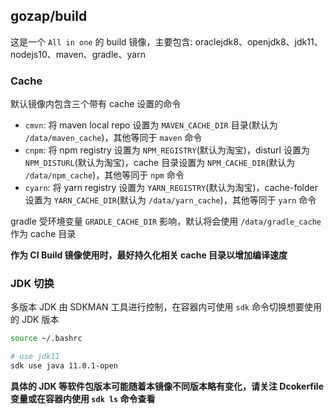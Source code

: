 ## gozap/build

这是一个 `All in one` 的 build 镜像，主要包含: oraclejdk8、openjdk8、jdk11、nodejs10、maven、gradle、yarn

### Cache

默认镜像内包含三个带有 cache 设置的命令

- `cmvn`: 将 maven local repo 设置为 `MAVEN_CACHE_DIR` 目录(默认为 `/data/maven_cache`)，其他等同于 `maven` 命令
- `cnpm`: 将 npm registry 设置为 `NPM_REGISTRY`(默认为淘宝)，disturl 设置为 `NPM_DISTURL`(默认为淘宝)，cache 目录设置为 `NPM_CACHE_DIR`(默认为 `/data/npm_cache`)，其他等同于 `npm` 命令
- `cyarn`: 将 yarn registry 设置为 `YARN_REGISTRY`(默认为淘宝)，cache-folder 设置为 `YARN_CACHE_DIR`(默认为 `/data/yarn_cache`)，其他等同于 `yarn` 命令

gradle 受环境变量 `GRADLE_CACHE_DIR` 影响，默认将会使用 `/data/gradle_cache` 作为 cache 目录

**作为 CI Build 镜像使用时，最好持久化相关 cache 目录以增加编译速度**

### JDK 切换

多版本 JDK 由 SDKMAN 工具进行控制，在容器内可使用 `sdk` 命令切换想要使用的 JDK 版本

``` sh
source ~/.bashrc

# use jdk11
sdk use java 11.0.1-open
```

**具体的 JDK 等软件包版本可能随着本镜像不同版本略有变化，请关注 Dcokerfile 变量或在容器内使用 `sdk ls` 命令查看**
